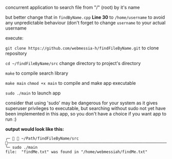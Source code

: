 concurrent application to search file from "/" (root) by it's name

 but better change that in ```findByName.cpp``` **Line 30** to ```/home/username``` to avoid any unpredictable behaviour (don't forget to change ```username``` to your actual username

execute:

 ```git clone https://github.com/webmessia-h/findFileByName.git``` to clone repository

```cd ~/findFileByName/src``` change directory to project's directory
 
 ```make``` to compile search library 

```make main``` ```chmod +x main``` to compile and make app executable

 ```sudo ./main``` to launch app

 consider that using 'sudo' may be dangerous for your system as it gives superuser privileges to executable, but searching without sudo not yet have been implemented in this app, so you don't have a choice if you want app to run :)

**output would look like this:**
```
╭─   ~/Path/findFileByName/src ───────────────────────────────────────────────────────────────────────────────────────────────
╰─ sudo ./main
file:  "findMe.txt" was found in "/home/webmessiah/findMe.txt"
```
